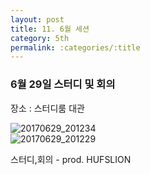 ```yaml
---
layout: post
title: 11. 6월 세션
category: 5th
permalink: :categories/:title
---
```


### 6월 29일 스터디 및 회의

장소 : 스터디룸 대관  


![20170629_201234](https://user-images.githubusercontent.com/30469948/99148708-99c5e800-26cc-11eb-9ff8-b9750f87d1fe.jpg)  
![20170629_201229](https://user-images.githubusercontent.com/30469948/99148714-a3e7e680-26cc-11eb-8f7b-f97377e02538.jpg)  


스터디,회의 - prod. HUFSLION  
